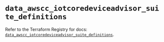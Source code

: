 # `data_awscc_iotcoredeviceadvisor_suite_definitions`

Refer to the Terraform Registry for docs: [`data_awscc_iotcoredeviceadvisor_suite_definitions`](https://registry.terraform.io/providers/hashicorp/awscc/0.70.0/docs/data-sources/iotcoredeviceadvisor_suite_definitions).

